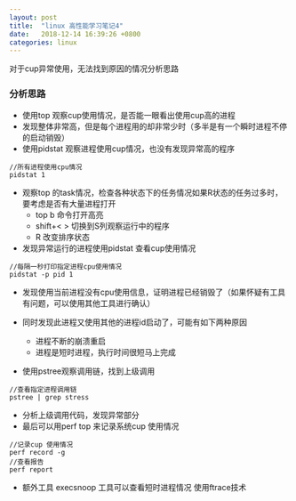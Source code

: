 ```yaml
---
layout: post
title:  "linux 高性能学习笔记4"
date:   2018-12-14 16:39:26 +0800
categories: linux
---
```


对于cup异常使用，无法找到原因的情况分析思路

### 分析思路
* 使用top 观察cup使用情况，是否能一眼看出使用cup高的进程
* 发现整体非常高，但是每个进程用的却非常少时（多半是有一个瞬时进程不停的启动销毁）
* 使用pidstat 观察进程使用cup情况，也没有发现异常高的程序

```
//所有进程使用cpu情况
pidstat 1 
```
    
* 观察top 的task情况，检查各种状态下的任务情况如果R状态的任务过多时，要考虑是否有大量进程打开
    * top  b 命令打开高亮
    * shift+< > 切换到S列观察运行中的程序
    * R 改变排序状态
* 发现异常运行的进程使用pidstat 查看cup使用情况

```
//每隔一秒打印指定进程cpu使用情况
pidstat -p pid 1
```

* 发现使用当前进程没有cpu使用信息，证明进程已经销毁了（如果怀疑有工具有问题，可以使用其他工具进行确认）
* 同时发现此进程又使用其他的进程id启动了，可能有如下两种原因
    * 进程不断的崩溃重启
    * 进程是短时进程，执行时间很短马上完成

* 使用pstree观察调用链，找到上级调用

```
//查看指定进程调用链
pstree | grep stress 
```

* 分析上级调用代码，发现异常部分
* 最后可以用perf top 来记录系统cup 使用情况

```
//记录cup 使用情况
perf record -g
//查看报告
perf report
```
*  额外工具 execsnoop 工具可以查看短时进程情况  使用ftrace技术